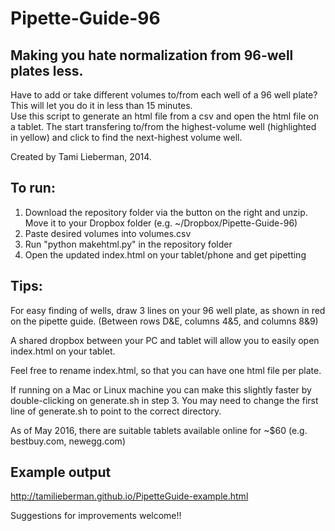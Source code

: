 Pipette-Guide-96
================
Making you hate normalization from 96-well plates less.
------------------------------------------------------------

Have to add or take different volumes to/from each well of a 96 well plate?
This will let you do it in less than 15 minutes. <br>
Use this script to generate an html file from a csv and open the html file on a tablet. The start transfering to/from the highest-volume well (highlighted in yellow) and click to find the next-highest volume well. <br>

Created by Tami Lieberman, 2014.

To run:
------------------------------------------------------------
1) Download the repository folder via the button on the right and unzip. Move it to your Dropbox folder (e.g. ~/Dropbox/Pipette-Guide-96) <br> 
2) Paste desired volumes into volumes.csv <br>
3) Run "python makehtml.py" in the repository folder <br>
4) Open the updated index.html on your tablet/phone and get pipetting <br>

Tips:
------------------------------------------------------------
For easy finding of wells, draw 3 lines on your 96 well plate, as shown in red on the pipette guide. (Between rows D&E, columns 4&5, and columns 8&9) <br>

A shared dropbox between your PC and tablet will allow you to easily open index.html on your tablet. <br>

Feel free to rename index.html, so that you can have one html file per plate. <br>

If running on a Mac or Linux machine you can make this slightly faster by double-clicking on generate.sh in step 3. You may need to change the first line of generate.sh to point to the correct directory. <br>

As of May 2016, there are suitable tablets available online for ~$60 (e.g. bestbuy.com, newegg.com)

Example output
------------------------------------------------------------
http://tamilieberman.github.io/PipetteGuide-example.html

Suggestions for improvements welcome!! 
